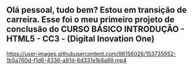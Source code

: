 ## Olá pessoal, tudo bem? Estou em transição de carreira. Esse foi o meu primeiro projeto de conclusão do CURSO BÁSICO INTRODUÇÃO - HTML5 - CC3 - (Digital Inovation One)


https://user-images.githubusercontent.com/96156026/153735952-1b5a760d-f1d6-4336-a91d-6d331e1b6a69.mp4

